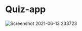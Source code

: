 # Quiz-app

![Screenshot 2021-06-13 233723](https://user-images.githubusercontent.com/80691480/121821215-610ce200-cca0-11eb-8538-5c2d1995b932.png)
